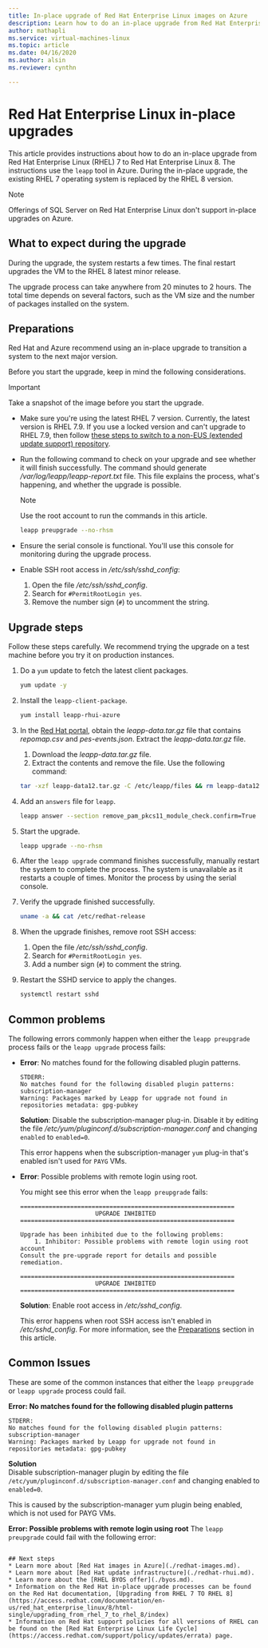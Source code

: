 ```yaml
---
title: In-place upgrade of Red Hat Enterprise Linux images on Azure
description: Learn how to do an in-place upgrade from Red Hat Enterprise 7.x images to the latest 8.x version.
author: mathapli
ms.service: virtual-machines-linux
ms.topic: article
ms.date: 04/16/2020
ms.author: alsin
ms.reviewer: cynthn

---
```


# Red Hat Enterprise Linux in-place upgrades

This article provides instructions about how to do an in-place upgrade from Red Hat Enterprise Linux (RHEL) 7 to Red Hat Enterprise Linux 8. The instructions use the `leapp` tool in Azure. During the in-place upgrade, the existing RHEL 7 operating system is replaced by the RHEL 8 version.

>[!Note] 
> Offerings of SQL Server on Red Hat Enterprise Linux don't support in-place upgrades on Azure.

## What to expect during the upgrade
During the upgrade, the system restarts a few times. The final restart upgrades the VM to the RHEL 8 latest minor release. 

The upgrade process can take anywhere from 20 minutes to 2 hours. The total time depends on several factors, such as the VM size and the number of packages installed on the system.

## Preparations
Red Hat and Azure recommend using an in-place upgrade to transition a system to the next major version. 

Before you start the upgrade, keep in mind the following considerations. 

>[!Important] 
> Take a snapshot of the image before you start the upgrade.

* Make sure you're using the latest RHEL 7 version. Currently, the latest version is RHEL 7.9. If you use a locked version and can't upgrade to RHEL 7.9, then follow [these steps to switch to a non-EUS (extended update support) repository](https://docs.microsoft.com/azure/virtual-machines/workloads/redhat/redhat-rhui#switch-a-rhel-7x-vm-back-to-non-eus-remove-a-version-lock).

* Run the following command to check on your upgrade and see whether it will finish successfully. The command should generate */var/log/leapp/leapp-report.txt* file. This file explains the process, what's happening, and whether the upgrade is possible.

    >[!NOTE]
    > Use the root account to run the commands in this article. 

    ```bash
    leapp preupgrade --no-rhsm
    ```
* Ensure the serial console is functional. You'll use this console for monitoring during the upgrade process.

* Enable SSH root access in */etc/ssh/sshd_config*:
    1. Open the file */etc/ssh/sshd_config*.
    1. Search for `#PermitRootLogin yes`.
    1. Remove the number sign (`#`) to uncomment the string.

## Upgrade steps

Follow these steps carefully. We recommend trying the upgrade on a test machine before you try it on production instances.

1. Do a `yum` update to fetch the latest client packages.
    ```bash
    yum update -y
    ```

1. Install the `leapp-client-package`.
    ```bash
    yum install leapp-rhui-azure
    ```
    
1. In the [Red Hat portal](https://access.redhat.com/articles/3664871), obtain the *leapp-data.tar.gz* file that contains *repomap.csv* and *pes-events.json*. Extract the *leapp-data.tar.gz* file.
    1. Download the *leapp-data.tar.gz* file.
    1. Extract the contents and remove the file. Use the following command:
    ```bash
    tar -xzf leapp-data12.tar.gz -C /etc/leapp/files && rm leapp-data12.tar.gz
    ```

1. Add an `answers` file for `leapp`.
    ```bash
    leapp answer --section remove_pam_pkcs11_module_check.confirm=True --add
    ``` 

1. Start the upgrade.
    ```bash
    leapp upgrade --no-rhsm
    ```
1.  After the `leapp upgrade` command finishes successfully, manually restart the system to complete the process. The system is unavailable as it restarts a couple of times. Monitor the process by using the serial console.

1.  Verify the upgrade finished successfully.
    ```bash
    uname -a && cat /etc/redhat-release
    ```

1. When the upgrade finishes, remove root SSH access:
    1. Open the file */etc/ssh/sshd_config*.
    1. Search for `#PermitRootLogin yes`.
    1. Add a number sign (`#`) to comment the string.

1. Restart the SSHD service to apply the changes.
    ```bash
    systemctl restart sshd
    ```
## Common problems

The following errors commonly happen when either the `leapp preupgrade` process fails or the `leapp upgrade` process fails:

* **Error**: No matches found for the following disabled plugin patterns.

    ```plaintext
    STDERR:
    No matches found for the following disabled plugin patterns: subscription-manager
    Warning: Packages marked by Leapp for upgrade not found in repositories metadata: gpg-pubkey
    ```

    **Solution**: Disable the subscription-manager plug-in. Disable it by editing the file */etc/yum/pluginconf.d/subscription-manager.conf* and changing `enabled` to `enabled=0`.

    This error happens when the subscription-manager `yum` plug-in that's enabled isn't used for `PAYG` VMs.

* **Error**: Possible problems with remote login using root.

    You might see this error when the `leapp preupgrade` fails:

    ```structured-text
    ============================================================
                         UPGRADE INHIBITED
    ============================================================
    
    Upgrade has been inhibited due to the following problems:
        1. Inhibitor: Possible problems with remote login using root account
    Consult the pre-upgrade report for details and possible remediation.
    
    ============================================================
                         UPGRADE INHIBITED
    ============================================================
    ```
    **Solution**: Enable root access in */etc/sshd_config*.

    This error happens when root SSH access isn't enabled in */etc/sshd_config*. For more information, see the [Preparations](#preparations) section in this article. 

## Common Issues
These are some of the common instances that either the `leapp preupgrade` or `leapp upgrade` process could fail.

**Error: No matches found for the following disabled plugin patterns**
```plaintext
STDERR:
No matches found for the following disabled plugin patterns: subscription-manager
Warning: Packages marked by Leapp for upgrade not found in repositories metadata: gpg-pubkey
```
**Solution**\
Disable subscription-manager plugin by editing the file `/etc/yum/pluginconf.d/subscription-manager.conf` and changing enabled to `enabled=0`.

This is caused by the subscription-manager yum plugin being enabled, which is not used for PAYG VMs.

**Error: Possible problems with remote login using root**
The `leapp preupgrade` could fail with the following error:
```structured-text

## Next steps
* Learn more about [Red Hat images in Azure](./redhat-images.md).
* Learn more about [Red Hat update infrastructure](./redhat-rhui.md).
* Learn more about the [RHEL BYOS offer](./byos.md).
* Information on the Red Hat in-place upgrade processes can be found on the Red Hat documentation, [Upgrading from RHEL 7 TO RHEL 8](https://access.redhat.com/documentation/en-us/red_hat_enterprise_linux/8/html-single/upgrading_from_rhel_7_to_rhel_8/index)
* Information on Red Hat support policies for all versions of RHEL can be found on the [Red Hat Enterprise Linux Life Cycle](https://access.redhat.com/support/policy/updates/errata) page.
